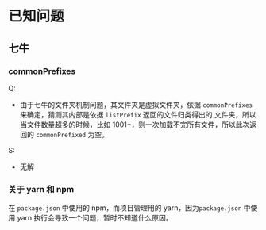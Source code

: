 # 已知问题

## 七牛

### commonPrefixes

Q:

- 由于七牛的文件夹机制问题，其文件夹是虚拟文件夹，依据 `commonPrefixes` 来确定，猜测其内部是依据 `listPrefix` 返回的文件归类得出的 文件夹，所以当文件数量超多的时候，比如 1001+，则一次加载不完所有文件，所以此次返回的 `commonPrefixed` 为空。

S:

- 无解

### 关于 yarn 和 npm

在 `package.json` 中使用的 npm，而项目管理用的 yarn，因为`package.json` 中使用 yarn 执行会导致一个问题，暂时不知道什么原因。
